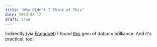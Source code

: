 ```yaml
---
title: "Why Didn't I Think of This"
date: 2004-08-12
draft: true
---
```

Indirectly (via [Engadget](https://web.archive.org/web/20040924085445/http://www.engadget.com/entry/6685815370414458/)) I found 	[this](https://web.archive.org/web/20040924085445/http://store.blacksocksusastore.com/sockscriptions.html "Mid-Calf Sockscriptions") gem of dotcom brilliance. And it's practical, too!

